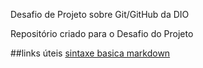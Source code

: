 Desafio de Projeto sobre Git/GitHub da DIO

Repositório criado para o Desafio do Projeto 

##links úteis
[sintaxe basica markdown](https//www.markdownguide.org/basic-syntax/)

